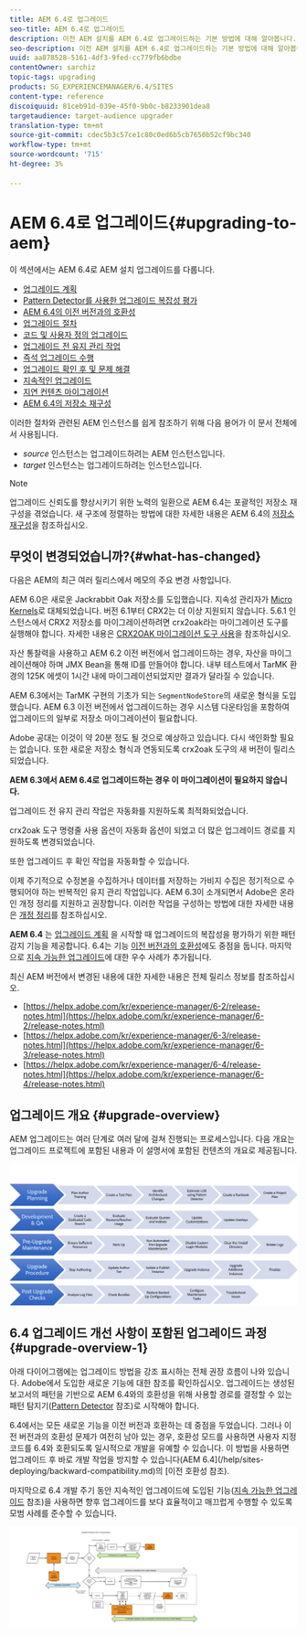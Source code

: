 ```yaml
---
title: AEM 6.4로 업그레이드
seo-title: AEM 6.4로 업그레이드
description: 이전 AEM 설치를 AEM 6.4로 업그레이드하는 기본 방법에 대해 알아봅니다.
seo-description: 이전 AEM 설치를 AEM 6.4로 업그레이드하는 기본 방법에 대해 알아봅니다.
uuid: aa878528-5161-4df3-9fed-cc779fb6bdbe
contentOwner: sarchiz
topic-tags: upgrading
products: SG_EXPERIENCEMANAGER/6.4/SITES
content-type: reference
discoiquuid: 81ceb91d-039e-45f0-9b0c-b8233901dea8
targetaudience: target-audience upgrader
translation-type: tm+mt
source-git-commit: cdec5b3c57ce1c80c0ed6b5cb7650b52cf9bc340
workflow-type: tm+mt
source-wordcount: '715'
ht-degree: 3%

---
```



# AEM 6.4로 업그레이드{#upgrading-to-aem}

이 섹션에서는 AEM 6.4로 AEM 설치 업그레이드를 다룹니다.

* [업그레이드 계획](/help/sites-deploying/upgrade-planning.md)
* [Pattern Detector를 사용한 업그레이드 복잡성 평가](/help/sites-deploying/pattern-detector.md)
* [AEM 6.4의 이전 버전과의 호환성](/help/sites-deploying/backward-compatibility.md)
* [업그레이드 절차](/help/sites-deploying/upgrade-procedure.md)
* [코드 및 사용자 정의 업그레이드](/help/sites-deploying/upgrading-code-and-customizations.md)
* [업그레이드 전 유지 관리 작업](/help/sites-deploying/pre-upgrade-maintenance-tasks.md)
* [즉석 업그레이드 수행](/help/sites-deploying/in-place-upgrade.md)
* [업그레이드 확인 후 및 문제 해결](/help/sites-deploying/post-upgrade-checks-and-troubleshooting.md)
* [지속적인 업그레이드](/help/sites-deploying/sustainable-upgrades.md)
* [지연 컨텐츠 마이그레이션](/help/sites-deploying/lazy-content-migration.md)
* [AEM 6.4의 저장소 재구성](/help/sites-deploying/repository-restructuring.md)

이러한 절차와 관련된 AEM 인스턴스를 쉽게 참조하기 위해 다음 용어가 이 문서 전체에서 사용됩니다.

* *source* 인스턴스는 업그레이드하려는 AEM 인스턴스입니다.
* *target* 인스턴스는 업그레이드하려는 인스턴스입니다.

>[!NOTE]
>
>업그레이드 신뢰도를 향상시키기 위한 노력의 일환으로 AEM 6.4는 포괄적인 저장소 재구성을 겪었습니다. 새 구조에 정렬하는 방법에 대한 자세한 내용은 AEM 6.4의 [저장소 재구성](/help/sites-deploying/repository-restructuring.md)을 참조하십시오.

## 무엇이 변경되었습니까?{#what-has-changed}

다음은 AEM의 최근 여러 릴리스에서 메모의 주요 변경 사항입니다.

AEM 6.0은 새로운 Jackrabbit Oak 저장소를 도입했습니다. 지속성 관리자가 [Micro Kernels](/help/sites-deploying/recommended-deploys.md)로 대체되었습니다. 버전 6.1부터 CRX2는 더 이상 지원되지 않습니다. 5.6.1 인스턴스에서 CRX2 저장소를 마이그레이션하려면 crx2oak라는 마이그레이션 도구를 실행해야 합니다. 자세한 내용은 [CRX2OAK 마이그레이션 도구 사용](/help/sites-deploying/using-crx2oak.md)을 참조하십시오.

자산 통찰력을 사용하고 AEM 6.2 이전 버전에서 업그레이드하는 경우, 자산을 마이그레이션해야 하며 JMX Bean을 통해 ID를 만들어야 합니다. 내부 테스트에서 TarMK 환경의 125K 에셋이 1시간 내에 마이그레이션되었지만 결과가 달라질 수 있습니다.

AEM 6.3에서는 TarMK 구현의 기초가 되는 `SegmentNodeStore`의 새로운 형식을 도입했습니다. AEM 6.3 이전 버전에서 업그레이드하는 경우 시스템 다운타임을 포함하여 업그레이드의 일부로 저장소 마이그레이션이 필요합니다.

Adobe 공대는 이것이 약 20분 정도 될 것으로 예상하고 있습니다. 다시 색인화할 필요는 없습니다. 또한 새로운 저장소 형식과 연동되도록 crx2oak 도구의 새 버전이 릴리스되었습니다.

**AEM 6.3에서 AEM 6.4로 업그레이드하는 경우 이 마이그레이션이 필요하지 않습니다.**

업그레이드 전 유지 관리 작업은 자동화를 지원하도록 최적화되었습니다.

crx2oak 도구 명령줄 사용 옵션이 자동화 옵션이 되었고 더 많은 업그레이드 경로를 지원하도록 변경되었습니다.

또한 업그레이드 후 확인 작업을 자동화할 수 있습니다.

이제 주기적으로 수정본을 수집하거나 데이터를 저장하는 가비지 수집은 정기적으로 수행되어야 하는 반복적인 유지 관리 작업입니다. AEM 6.3이 소개되면서 Adobe은 온라인 개정 정리를 지원하고 권장합니다. 이러한 작업을 구성하는 방법에 대한 자세한 내용은 [개정 정리](/help/sites-deploying/revision-cleanup.md)를 참조하십시오.

**AEM 6.4** 는  [업그레이드 계획](/help/sites-deploying/pattern-detector.md) 을 시작할 때 업그레이드의 복잡성을 평가하기 위한 패턴 감지 기능을 제공합니다. 6.4는 기능 [이전 버전과의 호환성](/help/sites-deploying/backward-compatibility.md)에도 중점을 둡니다. 마지막으로 [지속 가능한 업그레이드](/help/sites-deploying/sustainable-upgrades.md)에 대한 우수 사례가 추가됩니다.

최신 AEM 버전에서 변경된 내용에 대한 자세한 내용은 전체 릴리스 정보를 참조하십시오.

* [https://helpx.adobe.com/kr/experience-manager/6-2/release-notes.html](https://helpx.adobe.com/kr/experience-manager/6-2/release-notes.html)
* [https://helpx.adobe.com/kr/experience-manager/6-3/release-notes.html](https://helpx.adobe.com/kr/experience-manager/6-3/release-notes.html)
* [https://helpx.adobe.com/kr/experience-manager/6-4/release-notes.html](https://helpx.adobe.com/kr/experience-manager/6-4/release-notes.html)

## 업그레이드 개요 {#upgrade-overview}

AEM 업그레이드는 여러 단계로 여러 달에 걸쳐 진행되는 프로세스입니다. 다음 개요는 업그레이드 프로젝트에 포함된 내용과 이 설명서에 포함된 컨텐츠의 개요로 제공됩니다.

![screen_shot_2018-03-30at80708am](assets/screen_shot_2018-03-30at80708am.png)

## 6.4 업그레이드 개선 사항이 포함된 업그레이드 과정 {#upgrade-overview-1}

아래 다이어그램에는 업그레이드 방법을 강조 표시하는 전체 권장 흐름이 나와 있습니다. Adobe에서 도입한 새로운 기능에 대한 참조를 확인하십시오. 업그레이드는 생성된 보고서의 패턴을 기반으로 AEM 6.4와의 호환성을 위해 사용할 경로를 결정할 수 있는 패턴 탐지기([Pattern Detector](/help/sites-deploying/pattern-detector.md) 참조)로 시작해야 합니다.

6.4에서는 모든 새로운 기능을 이전 버전과 호환하는 데 중점을 두었습니다. 그러나 이전 버전과의 호환성 문제가 여전히 남아 있는 경우, 호환성 모드를 사용하면 사용자 지정 코드를 6.4와 호환되도록 일시적으로 개발을 유예할 수 있습니다. 이 방법을 사용하면 업그레이드 후 바로 개발 작업을 방지할 수 있습니다(AEM 6.4](/help/sites-deploying/backward-compatibility.md)의 [이전 호환성 참조).

마지막으로 6.4 개발 주기 동안 지속적인 업그레이드에 도입된 기능([지속 가능한 업그레이드](/help/sites-deploying/sustainable-upgrades.md) 참조)을 사용하면 향후 업그레이드를 보다 효율적이고 매끄럽게 수행할 수 있도록 모범 사례를 준수할 수 있습니다.

![6_4_upgrade_overviewflowflowchart-newpage3](assets/6_4_upgrade_overviewflowchart-newpage3.png)

